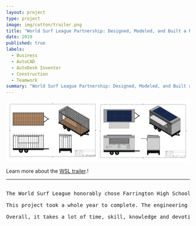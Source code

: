 ```yaml
---
layout: project
type: project
image: img/cotton/trailer.png
title: "World Surf League Partnership: Designed, Modeled, and Built a Portable Trailer"
date: 2019
published: true
labels:
  - Business
  - AutoCAD
  - AutoDesk Inventor
  - Construction
  - Teamwork
summary: "World Surf League Partnership: Designed, Modeled, and Built a Portable Trailer"
---
```


<img class="img-fluid" src="../img/cotton/WSL_trailer.png">

Learn more about the [WSL trailer]([http://landoflisp.com/](https://www.hsta.org/news/recent-stories/teacher-leads-farrington-students-to-complete-surfing-trailer-project/)).!

<hr>

<pre>

The World Surf League honorably chose Farrington High School to design and build a new improved trailer that meets their needs. The goal is to construct a durable and self-sustaining trailer for the customers and the clients to enjoy. 

This project took a whole year to complete. The engineering academy brainstormed design plans and model-sized versions of what the trailer would look like. We utilized AutoCad to remodel and create individual concepts on their old trailer with a creative idea of a new trailer for them. These technical drawings on the software will portray what the future merchandise trailer will appear. When completed, the drawings are transferred to a more rigorous program AutoDesk Inventor. We designed actual 3D and realistic drawings on Inventor. We did extensive research to make the trailer durable, eco-friendly, modern of high quality but also to their liking of an aerodynamic design, that has more storage capacity with less weight and have a better interior airflow.

Overall, it takes a lot of time, skill, knowledge and devotion to design and build a trailer from the bottom to the top. The trailer that was built has natural ventilation and sunlight while also giving out a style of a Hawaiian vibe to the public's eye. The new, sustainable trailer will have a TV mount, display case, shade, and many more features for the customers. We wanted the trailer to be built with functionality and creativity to improve the customers experience. I am glad to be a part of this hands-on project and get a little taste of a real world job experience. The WSL trailer is now on the road selling T-shirts, stickers, and other merchandises at surf meets. 

